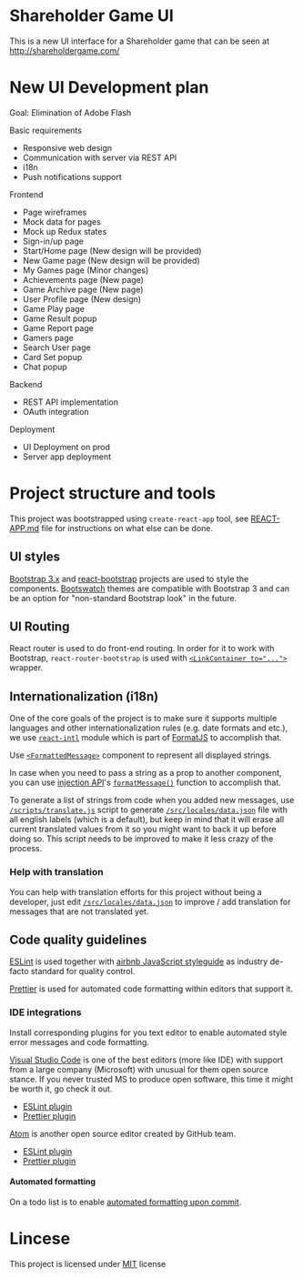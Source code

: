 # Shareholder Game UI

This is a new UI interface for a Shareholder game that can be seen at http://shareholdergame.com/

# New UI Development plan

Goal: Elimination of Adobe Flash

Basic requirements

* Responsive web design
* Communication with server via REST API
* i18n
* Push notifications support

Frontend

* Page wireframes
* Mock data for pages
* Mock up Redux states
* Sign-in/up page
* Start/Home page (New design will be provided)
* New Game page (New design will be provided)
* My Games page (Minor changes)
* Achievements page (New page)
* Game Archive page (New page)
* User Profile page (New design)
* Game Play page
* Game Result popup
* Game Report page
* Gamers page
* Search User page
* Card Set popup
* Chat popup

Backend

* REST API implementation
* OAuth integration

Deployment

* UI Deployment on prod
* Server app deployment

# Project structure and tools

This project was bootstrapped using `create-react-app` tool, see [REACT-APP.md](/REACT-APP.md) file for instructions on what else can be done.

## UI styles

[Bootstrap 3.x](https://getbootstrap.com/docs/3.3/css/) and [react-bootstrap](https://react-bootstrap.github.io/) projects are used to style the components. [Bootswatch](https://bootswatch.com/) themes are compatible with Bootstrap 3 and can be an option for "non-standard Bootstrap look" in the future.

## UI Routing

React router is used to do front-end routing. In order for it to work with Bootstrap, `react-router-bootstrap` is used with [`<LinkContainer to="...">`](https://github.com/react-bootstrap/react-router-bootstrap#example) wrapper.

## Internationalization (i18n)

One of the core goals of the project is to make sure it supports multiple languages and other internationalization rules (e.g. date formats and etc.), we use [`react-intl`](https://github.com/yahoo/react-intl) module which is part of [FormatJS](https://formatjs.io/) to accomplish that.

Use [`<FormattedMessage>`](https://github.com/yahoo/react-intl/wiki/Components#formattedmessage) component to represent all displayed strings.

In case when you need to pass a string as a prop to another component, you can use [injection API](https://github.com/yahoo/react-intl/wiki/API#injection-api)'s [`formatMessage()`](https://github.com/yahoo/react-intl/wiki/API#formatmessage) function to accomplish that.

To generate a list of strings from code when you added new messages, use [`/scripts/translate.js`](/scripts/translate.js) script to generate [`/src/locales/data.json`](/src/locales/data.json) file with all english labels (which is a default), but keep in mind that it will erase all current translated values from it so you might want to back it up before doing so. This script needs to be improved to make it less crazy of the process.

### Help with translation

You can help with translation efforts for this project without being a developer, just edit [`/src/locales/data.json`](/src/locales/data.json) to improve / add translation for messages that are not translated yet.

## Code quality guidelines

[ESLint](https://eslint.org/) is used together with [airbnb JavaScript styleguide](https://github.com/airbnb/javascript) as industry de-facto standard for quality control.

[Prettier](https://github.com/jlongster/prettier) is used for automated code formatting within editors that support it.

### IDE integrations

Install corresponding plugins for you text editor to enable automated style error messages and code formatting.

[Visual Studio Code](https://code.visualstudio.com/) is one of the best editors (more like IDE) with support from a large company (Microsoft) with unusual for them open source stance. If you never trusted MS to produce open software, this time it might be worth it, go check it out.

* [ESLint plugin](https://marketplace.visualstudio.com/items?itemName=dbaeumer.vscode-eslint)
* [Prettier plugin](https://marketplace.visualstudio.com/items?itemName=esbenp.prettier-vscode)

[Atom](https://atom.io/) is another open source editor created by GitHub team.

* [ESLint plugin](https://atom.io/packages/linter-eslint)
* [Prettier plugin](https://atom.io/packages/prettier-atom)

#### Automated formatting

On a todo list is to enable [automated formatting upon commit](/REACT-APP.md#formatting-code-automatically).

# Lincese

This project is licensed under [MIT](/LICENSE) license
